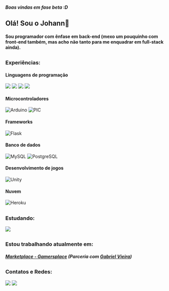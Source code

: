 ##### Boas vindas em fase beta :D

## Olá! Sou o Johann👋
#### Sou programador com ênfase em back-end (mexo um pouquinho com front-end também, mas acho não tanto para me enquadrar em full-stack ainda).

## <!-- Linha de divisão -->
### Experiências:
#### Linguagens de programação
![](https://img.shields.io/badge/C%23(Unity)-239120?style=for-the-badge&logo=c-sharp&logoColor=white)
![](https://img.shields.io/badge/C(PIC)-00599C?style=for-the-badge&logo=c&logoColor=white)
![](https://img.shields.io/badge/C%2B%2B(Arduino)-00599C?style=for-the-badge&logo=c%2B%2B&logoColor=white)
![](https://img.shields.io/badge/Python-3776AB?style=for-the-badge&logo=python&logoColor=white)

#### Microcontroladores
![Arduino](https://img.shields.io/badge/Arduino-00979D?style=for-the-badge&logo=Arduino&logoColor=white)
![PIC](https://img.shields.io/badge/PIC-FA7343?style=for-the-badge&logo=PIC&logoColor=white)

#### Frameworks
![Flask](https://img.shields.io/badge/Flask-000000?style=for-the-badge&logo=flask&logoColor=white)

#### Banco de dados
![MySQL](https://img.shields.io/badge/MySQL-00000F?style=for-the-badge&logo=mysql&logoColor=white)
![PostgreSQL](https://img.shields.io/badge/PostgreSQL-316192?style=for-the-badge&logo=postgresql&logoColor=white)

#### Desenvolvimento de jogos
![Unity](https://img.shields.io/badge/Unity-100000?style=for-the-badge&logo=unity&logoColor=white)

#### Nuvem
![Heroku](https://img.shields.io/badge/Heroku-430098?style=for-the-badge&logo=heroku&logoColor=white)

<!-- ##### |-----|  Python: Mediano  |-----|  C++ (Arduino): Mediano  |-----|  C# (Unity): Básico  |-----|  SQL(MySQL e PostgreSQL): Básico  |-----| -->

## <!-- Linha de divisão -->
### Estudando:
![](https://img.shields.io/badge/Python-3776AB?style=for-the-badge&logo=python&logoColor=white)


## <!-- Linha de divisão -->
### Estou trabalhando atualmente em:
##### [Marketplace - Gamersplace](https://github.com/Jherrerocavadas/Marketplace-Gamersplace) (Parceria com [Gabriel Vieira](https://github.com/vieiracodes/))


## <!-- Linha de divisão -->
### Contatos e Redes:
[![](https://img.shields.io/badge/LinkedIn-0077B5?style=for-the-badge&logo=linkedin&logoColor=white)](https://www.linkedin.com/in/jherrerocavadas/)
[![](https://img.shields.io/badge/Gmail-D14836?style=for-the-badge&logo=gmail&logoColor=white)]()

	
<!--
**Jherrerocavadas/Jherrerocavadas** is a ✨ _special_ ✨ repository because its `README.md` (this file) appears on your GitHub profile.

Here are some ideas to get you started:

- 🔭 I’m currently working on ...
- 🌱 I’m currently learning ...
- 👯 I’m looking to collaborate on ...
- 🤔 I’m looking for help with ...
- 💬 Ask me about ...
- 📫 How to reach me: ...
- 😄 Pronouns: ...
- ⚡ Fun fact: ...
-->
